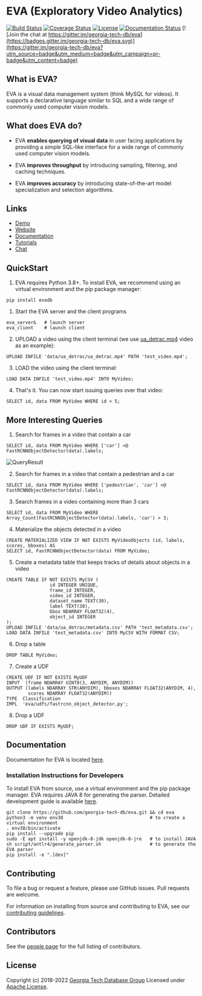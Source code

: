 # EVA (Exploratory Video Analytics)

[![Build Status](https://circleci.com/gh/georgia-tech-db/eva.svg?style=svg)](https://circleci.com/gh/georgia-tech-db/eva)
[![Coverage Status](https://coveralls.io/repos/github/georgia-tech-db/eva/badge.svg?branch=master)](https://coveralls.io/github/georgia-tech-db/eva?branch=master)
[![License](https://img.shields.io/badge/License-Apache%202.0-blue.svg)](https://opensource.org/licenses/Apache-2.0)
[![Documentation Status](https://readthedocs.org/projects/exvian/badge/?version=latest)](https://evadb.readthedocs.io/en/latest/index.html) [![Join the chat at https://gitter.im/georgia-tech-db/eva](https://badges.gitter.im/georgia-tech-db/eva.svg)](https://gitter.im/georgia-tech-db/eva?utm_source=badge&utm_medium=badge&utm_campaign=pr-badge&utm_content=badge)


## What is EVA?

EVA is a visual data management system (think MySQL for videos). It supports a declarative language similar to SQL and a wide range of commonly used  computer vision models.

## What does EVA do?

* EVA **enables querying of visual data** in user facing applications by providing a simple SQL-like interface for a wide range of commonly used computer vision models.

* EVA **improves throughput** by introducing sampling, filtering, and caching techniques.

* EVA **improves accuracy** by introducing state-of-the-art model specialization and selection algorithms.

## Links
* [Demo](https://ada-00.cc.gatech.edu/eva/playground)
* [Website](https://georgia-tech-db.github.io/eva/index.html)
* [Documentation](https://evadb.readthedocs.io/en/latest/)
* [Tutorials](https://github.com/georgia-tech-db/eva/tree/master/tutorials)
* [Chat](https://gitter.im/georgia-tech-db/eva)

## QuickStart

1. EVA requires Python 3.8+. To install EVA, we recommend using an virtual environment and the pip package manager:

```shell
pip install evadb
```

1. Start the EVA server and the client programs
```shell
eva_server&   # launch server
eva_client    # launch client
```

2. UPLOAD a video using the client terminal (we use [ua_detrac.mp4](data/ua_detrac/ua_detrac.mp4) video as an example):

```mysql
UPLOAD INFILE 'data/ua_detrac/ua_detrac.mp4' PATH 'test_video.mp4';
```

3. LOAD the video using the client terminal:

```mysql
LOAD DATA INFILE 'test_video.mp4' INTO MyVideo;
```

4. That's it. You can now start issuing queries over that video:

```mysql
SELECT id, data FROM MyVideo WHERE id < 5;
```

## More Interesting Queries

1. Search for frames in a video that contain a car

```mysql
SELECT id, data FROM MyVideo WHERE ['car'] <@ FastRCNNObjectDetector(data).labels;
```
![QueryResult](https://georgia-tech-db.github.io/eva/Img/car.gif)

2. Search for frames in a video that contain  a pedestrian and a car

```mysql
SELECT id, data FROM MyVideo WHERE ['pedestrian', 'car'] <@ FastRCNNObjectDetector(data).labels;
```
3. Search frames in a video containing more than 3 cars

```mysql
SELECT id, data FROM MyVideo WHERE Array_Count(FastRCNNObjectDetector(data).labels, 'car') > 3;
```

4. Materialize the objects detected in a video

```mysql
CREATE MATERIALIZED VIEW IF NOT EXISTS MyVideoObjects (id, labels, scores, bboxes) AS
SELECT id, FastRCNNObjectDetector(data) FROM MyVideo;
```

5. Create a metadata table that keeps tracks of details about objects in a video

```mysql
CREATE TABLE IF NOT EXISTS MyCSV (
                id INTEGER UNIQUE,
                frame_id INTEGER,
                video_id INTEGER,
                dataset_name TEXT(30),
                label TEXT(30),
                bbox NDARRAY FLOAT32(4),
                object_id INTEGER
);
UPLOAD INFILE 'data/ua_detrac/metadata.csv' PATH 'test_metadata.csv';
LOAD DATA INFILE 'test_metadata.csv' INTO MyCSV WITH FORMAT CSV;
```
6. Drop a table
```mysql
DROP TABLE MyVideo;
```
7. Create a UDF
```mysql
CREATE UDF IF NOT EXISTS MyUDF
INPUT  (frame NDARRAY UINT8(3, ANYDIM, ANYDIM))
OUTPUT (labels NDARRAY STR(ANYDIM), bboxes NDARRAY FLOAT32(ANYDIM, 4),
        scores NDARRAY FLOAT32(ANYDIM))
TYPE  Classification
IMPL  'eva/udfs/fastrcnn_object_detector.py';
```
8. Drop a UDF
```mysql
DROP UDF IF EXISTS MyUDF;
```


## Documentation

Documentation for EVA is located [here](https://evadb.readthedocs.io/).

### Installation Instructions for Developers

To install EVA from source, use a virtual environment and the pip package manager. EVA requires JAVA 8 for generating the parser. Detailed development guide is available [here](https://evadb.readthedocs.io/en/latest/source/contribute/index.html).

```shell
git clone https://github.com/georgia-tech-db/eva.git && cd eva
python3 -m venv env38                                # to create a virtual environment
. env38/bin/activate
pip install --upgrade pip
sudo -E apt install -y openjdk-8-jdk openjdk-8-jre   # to install JAVA
sh script/antlr4/generate_parser.sh                  # to generate the EVA parser
pip install -e ".[dev]"
```

</p>
</details>


## Contributing

To file a bug or request a feature, please use GitHub issues. Pull requests are welcome.

For information on installing from source and contributing to EVA, see our
[contributing guidelines](./CONTRIBUTING.md).

## Contributors

See the [people page](https://github.com/georgia-tech-db/eva/graphs/contributors) for the full listing of contributors.

## License
Copyright (c) 2018-2022 [Georgia Tech Database Group](http://db.cc.gatech.edu/)
Licensed under [Apache License](LICENSE).
